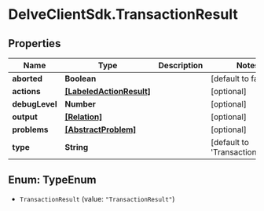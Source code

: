 # DelveClientSdk.TransactionResult

## Properties

Name | Type | Description | Notes
------------ | ------------- | ------------- | -------------
**aborted** | **Boolean** |  | [default to false]
**actions** | [**[LabeledActionResult]**](LabeledActionResult.md) |  | [optional] 
**debugLevel** | **Number** |  | [optional] 
**output** | [**[Relation]**](Relation.md) |  | [optional] 
**problems** | [**[AbstractProblem]**](AbstractProblem.md) |  | [optional] 
**type** | **String** |  | [default to &#39;TransactionResult&#39;]



## Enum: TypeEnum


* `TransactionResult` (value: `"TransactionResult"`)




